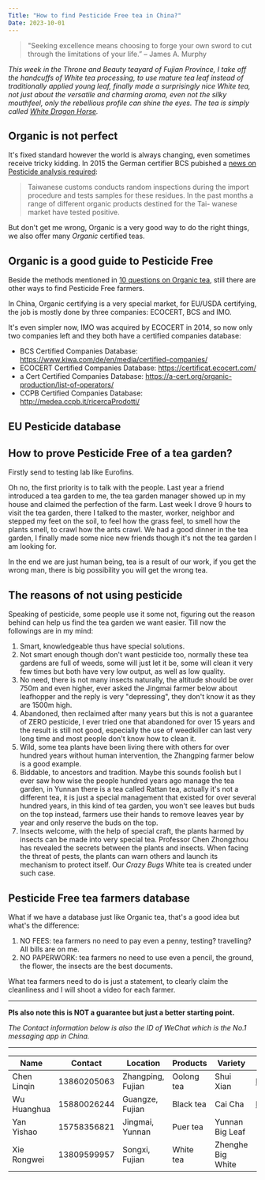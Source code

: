 ```yaml
---
Title: "How to find Pesticide Free tea in China?"
Date: 2023-10-01
---
```


> "Seeking excellence means choosing to forge your own sword to cut through the limitations of your life.” – James A. Murphy

*This week in the Throne and Beauty teayard of Fujian Province, I take off the handcuffs of White tea processing, to use mature tea leaf instead of traditionally applied young leaf, finally made a surprisingly nice White tea, not just about the versatile and charming aroma, even not the silky mouthfeel, only the rebellious profile can shine the eyes. The tea is simply called [White Dragon Horse](https://www.chinabeastsandlegends.com/bai-long-ma).*

## Organic is not perfect

It's fixed standard however the world is always changing, even sometimes receive tricky kidding. In 2015 the German certifier BCS pubished a [news on Pesticide analysis required](http://www.bcskorea.com/~bcskorea/_include/download_single.php?FILE_INFO=BOARD|board_image1|board_idx|157|board):

> Taiwanese customs conducts random inspections during the import procedure and tests samples for these residues. In the past months a range of different organic products destined for the Tai- wanese market have tested positive.

But don't get me wrong, Organic is a very good way to do the right things, we also offer many *Organic* certified teas. 

## Organic is a good guide to Pesticide Free

Beside the methods mentioned in [10 questions on Organic tea](/post/ten-questions-on-organic-tea/), still there are other ways to find Pesticide Free farmers.

In China, Organic certifying is a very special market, for EU/USDA certifying, the job is mostly done by three companies: ECOCERT, BCS and IMO.

It's even simpler now, IMO was acquired by ECOCERT in 2014, so now only two companies left and they both have a certified companies database:

* BCS Certified Companies Database: https://www.kiwa.com/de/en/media/certified-companies/
* ECOCERT Certified Companies Database: https://certificat.ecocert.com/
* a Cert Certified Companies Database: https://a-cert.org/organic-production/list-of-operators/
* CCPB Certified Companies Database: http://medea.ccpb.it/ricercaProdotti/

## EU Pesticide database



## How to prove Pesticide Free of a tea garden?

Firstly send to testing lab like Eurofins.

Oh no, the first priority is to talk with the people. Last year a friend introduced a tea garden to me, the tea garden manager showed up in my house and claimed the perfection of the farm. Last week I drove 9 hours to visit the tea garden, there I talked to the master, worker, neighbor and stepped my feet on the soil, to feel how the grass feel, to smell how the plants smell, to crawl how the ants crawl. We had a good dinner in the tea garden, I finally made some nice new friends though it's not the tea garden I am looking for.

In the end we are just human being, tea is a result of our work, if you get the wrong man, there is big possibility you will get the wrong tea.

## The reasons of not using pesticide

Speaking of pesticide, some people use it some not, figuring out the reason behind can help us find the tea garden we want easier. Till now the followings are in my mind:

1. Smart, knowledgeable thus have special solutions.
2. Not smart enough though don't want pesticide too, normally these tea gardens are full of weeds, some will just let it be, some will clean it very few times but both have very low output, as well as low quality.
3. No need, there is not many insects naturally, the altitude should be over 750m and even higher, ever asked the Jingmai farmer below about leafhopper and the reply is very "depressing", they don't know it as they are 1500m high.
4. Abandoned, then reclaimed after many years but this is not a guarantee of ZERO pesticide, I ever tried one that abandoned for over 15 years and the result is still not good, especially the use of weedkiller can last very long time and most people don't know how to clean it.
5. Wild, some tea plants have been living there with others for over hundred years without human intervention, the Zhangping farmer below is a good example.
6. Biddable, to ancestors and tradition. Maybe this sounds foolish but I ever saw how wise the people hundred years ago manage the tea garden, in Yunnan there is a tea called Rattan tea, actually it's not a different tea, it is just a special management that existed for over several hundred years, in this kind of tea garden, you won't see leaves but buds on the top instead, farmers use their hands to remove leaves year by year and only reserve the buds on the top.
7. Insects welcome, with the help of special craft, the plants harmed by insects can be made into very special tea. Professor Chen Zhongzhou has revealed the secrets between the plants and insects. When facing the threat of pests, the plants can warn others and launch its mechanism to protect itself. Our *Crazy Bugs* White tea is created under such case.

## Pesticide Free tea farmers database

What if we have a database just like Organic tea, that's a good idea but what's the difference:

1. NO FEES: tea farmers no need to pay even a penny, testing? travelling? All bills are on me.
2. NO PAPERWORK: tea farmers no need to use even a pencil, the ground, the flower, the insects are the best documents.

What tea farmers need to do is just a statement, to clearly claim the cleanliness and I will shoot a video for each farmer. 

---

**Pls also note this is NOT a guarantee but just a better starting point.**

*The Contact information below is also the ID of WeChat which is the No.1 messaging app in China.*

---

| Name | Contact | Location | Products | Variety | Video |
| ---- | ------- | -------- | -------- | ------- | ----- |
| Chen Linqin | 13860205063 | Zhangping, Fujian | Oolong tea | Shui Xian | https://youtube.com/ |
| Wu Huanghua | 15880026244 | Guangze, Fujian | Black tea | Cai Cha | https://vimeo.com |
| Yan Yishao | 15758356821 | Jingmai, Yunnan | Puer tea | Yunnan Big Leaf | - |
| Xie Rongwei | 13809599957 | Songxi, Fujian | White tea | Zhenghe Big White | - |







